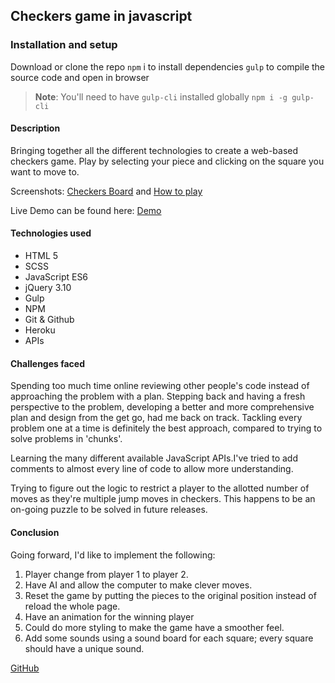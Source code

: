 ## Checkers game in javascript

###


### Installation and setup
Download or clone the repo
`npm` i to install dependencies
`gulp` to compile the source code and open in browser

> **Note**: You'll need to have `gulp-cli` installed globally
> `npm i -g gulp-cli`

#### Description
Bringing together all the different technologies to create a web-based checkers game.
Play by selecting your piece and clicking on the square you want to move to.

Screenshots:
[Checkers Board](http://i.imgur.com/g1puatY.png) and [How to play](http://i.imgur.com/AUogaXG.png)

Live Demo can be found here: [Demo](https://floating-ocean-80084.herokuapp.com/)

#### Technologies used

- HTML 5
- SCSS
- JavaScript ES6
- jQuery 3.10
- Gulp
- NPM
- Git & Github
- Heroku
- APIs

#### Challenges faced



Spending too much time online reviewing other people's code instead of approaching the problem with a plan. Stepping back and having a fresh perspective to the problem, developing a better and more comprehensive plan and design from the get go, had me back on track.
Tackling every problem one at a time is definitely the best approach, compared to trying to solve problems in 'chunks'.

Learning the many different available JavaScript APIs.I've tried to add comments to almost every line of code to allow more understanding.

Trying to figure out the logic to restrict a player to the allotted number of moves as they're multiple jump moves in checkers. This happens to be an on-going puzzle to be solved in future releases.



#### Conclusion
Going forward, I'd like to implement the following:

1. Player change from player 1 to player 2.
2. Have AI and allow the computer to make clever moves.
3. Reset the game by putting the pieces to the original position instead of reload the whole page.
4. Have an animation for the winning player
5. Could do more styling to make the game have a smoother feel.
6. Add some sounds using a sound board for each square; every square should have a unique sound.


[GitHub](https://github.com/obfusticatedcode)
